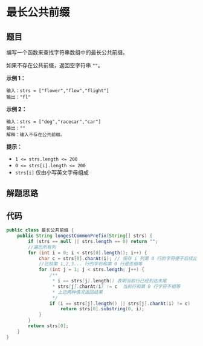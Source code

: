 # 最长公共前缀



## 题目

编写一个函数来查找字符串数组中的最长公共前缀。

如果不存在公共前缀，返回空字符串 `""`。

 

**示例 1：**

```
输入：strs = ["flower","flow","flight"]
输出："fl"
```

**示例 2：**

```
输入：strs = ["dog","racecar","car"]
输出：""
解释：输入不存在公共前缀。
```

 

**提示：**

- `1 <= strs.length <= 200`
- `0 <= strs[i].length <= 200`
- `strs[i]` 仅由小写英文字母组成



## 解题思路



## 代码

```java
public class 最长公共前缀 {
    public String longestCommonPrefix(String[] strs) {
        if (strs == null || strs.length == 0) return "";
        //遍历所有列
        for (int i = 0; i < strs[0].length(); i++) {
            char c = strs[0].charAt(i); // 保存 i 列第 0 行的字符便于后续比较
            //比较第 1,2,3... 行的字符和第 0 行是否相等
            for (int j = 1; j < strs.length; j++) {
                /**
                 * i == strs[j].length() 表明当前行已经到达末尾
                 * strs[j].charAt(i) != c  当前行和第 0 行字符不相等
                 * 上边两种情况返回结果
                 */
                if (i == strs[j].length() || strs[j].charAt(i) != c)
                    return strs[0].substring(0, i);
            }
        }
        return strs[0];
    }
}
```



